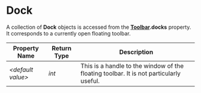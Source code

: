 # Dock

A collection of **Dock** objects is accessed from the **[Toolbar](toolbar.md).docks** property. It corresponds to a currently open floating toolbar.

| Property Name | Return Type | Description |
| --- | --- | --- |
| *\<default value\>* | *int* | This is a handle to the window of the floating toolbar. It is not particularly useful. |


